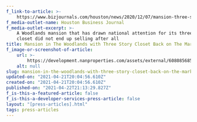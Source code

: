```yaml
---
f_link-to-article: >-
    https://www.bizjournals.com/houston/news/2020/12/07/mansion-three-story-closet-back-on-market.html
f_media-outlet-name: Houston Business Journal
f_media-outlet-excerpt: >-
    A Woodlands mansion that has drawn national attention for its three-story
    closet did not end up selling after all
title: Mansion in The Woodlands with Three Story Closet Back on The Market
f_image-or-screenshot-of-article:
    url: >-
        https://development.nanproperties.com/assets/external/608085685c773aeb08f72d25_screen_shot_2021-04-21_at_9.03.53_AM.png
    alt: null
slug: mansion-in-the-woodlands-with-three-story-closet-back-on-the-market
updated-on: "2021-04-21T20:04:56.610Z"
created-on: "2021-04-21T20:04:56.610Z"
published-on: "2021-04-22T21:13:29.827Z"
f_is-this-a-featured-article: false
f_is-this-a-developer-services-press-article: false
layout: "[press-articles].html"
tags: press-articles
---
```

